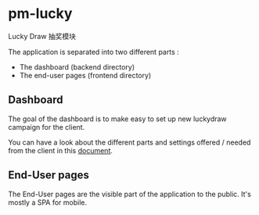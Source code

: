 pm-lucky
========
Lucky Draw 抽奖模块


The application is separated into two different parts :
+ The dashboard (backend directory)
+ The end-user pages (frontend directory)

## Dashboard
The goal of the dashboard is to make easy to set up new luckydraw campaign for the client.

You can have a look about the different parts and settings offered / needed from the client in this [document](dashboard-client-settings.md).

## End-User pages
The End-User pages are the visible part of the application to the public. It's mostly a SPA for mobile.
